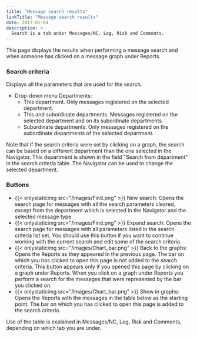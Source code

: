 ```yaml
---
title: "Message search results"
linkTitle: "Message search results"
date: 2017-01-04
description: >
  Search is a tab under Messages/NC, Log, Risk and Comments.
---
```

This page displays the results when performing a message search and when someone has clicked on a message graph under Reports.

### Search criteria

Displays all the parameters that are used for the search.

- Drop-down menu Departments:
  - This department. Only messages registered on the selected department.
  - This and subordinate departments. Messages registered on the selected department and on its subordinate departments.
  - Subordinate departments. Only messages registered on the subordinate departments of the selected department.

Note that if the search criteria were set by clicking on a graph, the search can be based on a different department than the one selected in the Navigator. This department is shown in the field "Search from department" in the search criteria table. The Navigator can be used to change the selected department.

### Buttons

- {{< onlystaticimg src="/images/Find.png" >}} New search: Opens the search page for messages with all the search parameters cleared, except from the department which is selected in the Navigator and the selected message type.
- {{< onlystaticimg src="/images/Find.png" >}} Expand search: Opens the search page for messages with all parameters listed in the search criteria list set. You should use this button if you want to continue working with the current search and edit some of the search criteria.
- {{< onlystaticimg src="/images/Chart_bar.png" >}} Back to the graphs: Opens the Reports as they appeared in the previous page. The bar on which you has clicked to open this page is not added to the search criteria. This button appears only if you opened this page by clicking on a graph under Reports. When you click on a graph under Reports you perform a search for the messages that were represented by the bar you clicked on.
- {{< onlystaticimg src="/images/Chart_bar.png" >}} Show in graphs: Opens the Reports with the messages in the table below as the starting point. The bar on which you has clicked to open this page is added to the search criteria.

Use of the table is explained in Messages/NC, Log, Risk and Comments, depending on which tab you are under. 



